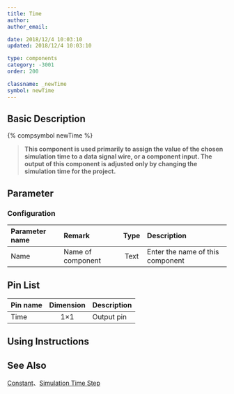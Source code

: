 ```yaml
---
title: Time
author: 
author_email:

date: 2018/12/4 10:03:10
updated: 2018/12/4 10:03:10

type: components
category: -3001
order: 200

classname: _newTime
symbol: newTime
---
```

## Basic Description
{% compsymbol newTime %}

> **This component is used primarily to assign the value of the chosen simulation time to a data signal wire, or a component input. The output of this component is adjusted only by changing the simulation time for the project.**

## Parameter
### Configuration
| Parameter name | Remark | Type | Description |
| :--- | :--- | :--: | :--- |
| Name | Name of component | Text | Enter the name of this component |


## Pin List

| Pin name | Dimension | Description |
| :--- | :--:  | :--- |
| Time | 1×1 | Output pin |

## Using Instructions



## See Also

[Constant](comp_newConstant.html)、[Simulation Time Step](comp_newDeltaT.html)
